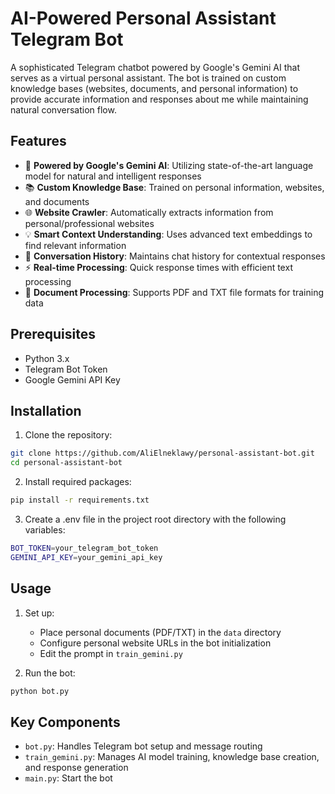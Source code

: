 # AI-Powered Personal Assistant Telegram Bot

A sophisticated Telegram chatbot powered by Google's Gemini AI that serves as a virtual personal assistant. The bot is trained on custom knowledge bases (websites, documents, and personal information) to provide accurate information and responses about me while maintaining natural conversation flow.

## Features

- 🤖 **Powered by Google's Gemini AI**: Utilizing state-of-the-art language model for natural and intelligent responses
- 📚 **Custom Knowledge Base**: Trained on personal information, websites, and documents
- 🌐 **Website Crawler**: Automatically extracts information from personal/professional websites
- 💡 **Smart Context Understanding**: Uses advanced text embeddings to find relevant information
- 💬 **Conversation History**: Maintains chat history for contextual responses
- ⚡ **Real-time Processing**: Quick response times with efficient text processing
- 📝 **Document Processing**: Supports PDF and TXT file formats for training data

## Prerequisites

- Python 3.x
- Telegram Bot Token
- Google Gemini API Key

## Installation

1. Clone the repository:
```bash
git clone https://github.com/AliElneklawy/personal-assistant-bot.git
cd personal-assistant-bot
```

2. Install required packages:
```bash
pip install -r requirements.txt
```
3. Create a .env file in the project root directory with the following variables:
```bash
BOT_TOKEN=your_telegram_bot_token
GEMINI_API_KEY=your_gemini_api_key
```

## Usage

1. Set up:
      - Place personal documents (PDF/TXT) in the `data` directory
      - Configure personal website URLs in the bot initialization
      - Edit the prompt in `train_gemini.py`

2. Run the bot:
```bash
python bot.py
```

## Key Components

 - `bot.py`: Handles Telegram bot setup and message routing
 - `train_gemini.py`: Manages AI model training, knowledge base creation, and response generation
 - `main.py`: Start the bot
